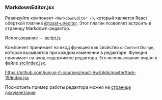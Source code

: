 ### MarkdownEditor.jsx

Реализуйте компонент ```<MarkdownEditor />```, который является React оберткой плагина [@toast-ui/editor](https://github.com/nhn/tui.editor/tree/master/apps/editor). Этот плагин позволяет встроить в страницу Markdown-редактор.

Использование — [script.js](https://github.com/junjun-it-courses/react-hw/blob/master/task-15/script.js)

Компонент принимает на вход функцию как свойство ```onContentChange```, которая вызывается при каждом изменении в редакторе. Функция принимает на вход содержимое редактора. Его использование видно в файле [src/index.jsx](https://github.com/junjun-it-courses/react-hw/blob/master/task-15/index.jsx).

https://github.com/junjun-it-courses/react-hw/blob/master/task-15/index.jsx

Посмотреть пример работы редактора можно на [странице документации](https://nhn.github.io/tui.editor/latest/tutorial-example02-editor-with-horizontal-preview).